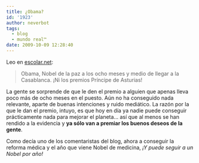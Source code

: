 ```yaml
---
title: ¿Obama?
id: '1923'
author: neverbot
tags:
  - blog
  - mundo real™
date: 2009-10-09 12:28:40
---
```


Leo en [escolar.net](http://www.escolar.net/MT/archives/2009/10/obama-nobel-de-la-paz-a-los-o.html):

> Obama, Nobel de la paz a los ocho meses y medio de llegar a la Casablanca. ¡Ni los premios Príncipe de Asturias!

La gente se sorprende de que le den el premio a alguien que apenas lleva poco más de ocho meses en el puesto. Aún no ha conseguido nada relevante, aparte de buenas intenciones y ruido mediático. La razón por la que le dan el premio, intuyo, es que hoy en día ya nadie puede conseguir prácticamente nada para mejorar el planeta... así que al menos se han rendido a la evidencia y **ya sólo van a premiar los buenos deseos de la gente**.

Como decía uno de los comentaristas del blog, ahora a conseguir la reforma médica y el año que viene Nobel de medicina, _¡Y puede seguir a un Nobel por año!_